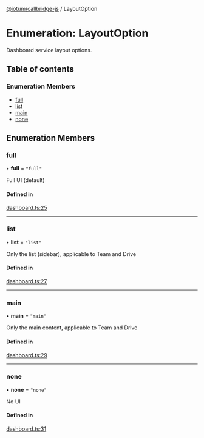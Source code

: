 [@iotum/callbridge-js](../README.md) / LayoutOption

# Enumeration: LayoutOption

Dashboard service layout options.

## Table of contents

### Enumeration Members

- [full](LayoutOption.md#full)
- [list](LayoutOption.md#list)
- [main](LayoutOption.md#main)
- [none](LayoutOption.md#none)

## Enumeration Members

### full

• **full** = ``"full"``

Full UI (default)

#### Defined in

[dashboard.ts:25](https://github.com/iotum/callbridge-js/blob/1c541f0/src/dashboard.ts#L25)

___

### list

• **list** = ``"list"``

Only the list (sidebar), applicable to Team and Drive

#### Defined in

[dashboard.ts:27](https://github.com/iotum/callbridge-js/blob/1c541f0/src/dashboard.ts#L27)

___

### main

• **main** = ``"main"``

Only the main content, applicable to Team and Drive

#### Defined in

[dashboard.ts:29](https://github.com/iotum/callbridge-js/blob/1c541f0/src/dashboard.ts#L29)

___

### none

• **none** = ``"none"``

No UI

#### Defined in

[dashboard.ts:31](https://github.com/iotum/callbridge-js/blob/1c541f0/src/dashboard.ts#L31)
